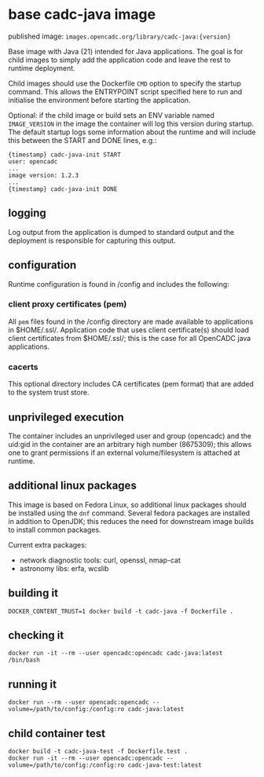 # base cadc-java image

published image: `images.opencadc.org/library/cadc-java:{version}`

Base image with Java (21) intended for Java applications. The goal is for child 
images to simply add the application code and leave the rest to runtime deployment.

Child images should use the  Dockerfile `CMD` option to specify the startup command. This allows
the ENTRYPOINT script specified here to run and initialise the environment before starting the
application.

Optional: if the child image or build sets an ENV variable named `IMAGE_VERSION` in the image the 
container will log this version during startup. The default startup logs some information 
about the runtime and will include this between the START and DONE lines, e.g.:
```
{timestamp} cadc-java-init START
user: opencadc
...
image version: 1.2.3
...
{timestamp} cadc-java-init DONE
```

## logging

Log output from the application is dumped to standard output and the deployment is responsible 
for capturing this output. 

## configuration

Runtime configuration is found in /config and includes the following:

### client proxy certificates (pem)

All `pem` files found in the /config directory are made available to applications in $HOME/.ssl/.
Application code that uses client certificate(s) should load client certificates from $HOME/.ssl/;
this is the case for all OpenCADC java applications.

### cacerts

This optional directory includes CA certificates (pem format) that are added to the system trust store.

## unprivileged execution

The container includes an unprivileged user and group (opencadc) and the uid:gid in the container are an
arbitrary high number (8675309); this allows one to grant permissions if an external volume/filesystem 
is attached at runtime.

## additional linux packages

This image is based on Fedora Linux, so additional linux packages should be installed using the `dnf` command.
Several fedora packages are installed in addition to OpenJDK; this reduces the need for downstream 
image builds to install common packages.

Current extra packages: 
* network diagnostic tools: curl, openssl, nmap-cat
* astronomy libs: erfa, wcslib

## building it
```
DOCKER_CONTENT_TRUST=1 docker build -t cadc-java -f Dockerfile .
```

## checking it
```
docker run -it --rm --user opencadc:opencadc cadc-java:latest /bin/bash
```

## running it
```
docker run --rm --user opencadc:opencadc --volume=/path/to/config:/config:ro cadc-java:latest
```

## child container test
```
docker build -t cadc-java-test -f Dockerfile.test .
docker run -it --rm --user opencadc:opencadc --volume=/path/to/config:/config:ro cadc-java-test:latest
```

